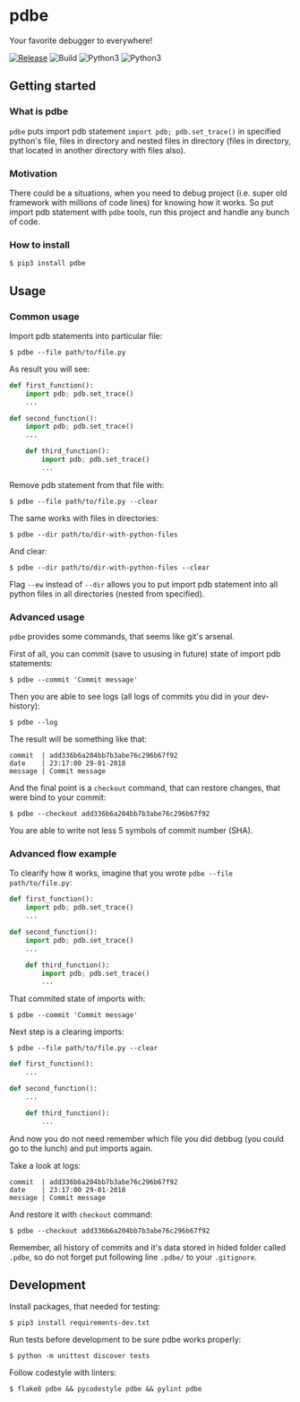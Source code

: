 # pdbe

Your favorite debugger to everywhere!

[![Release](https://img.shields.io/github/release/dmytrostriletskyi/pdbe.svg)](https://github.com/dmytrostriletskyi/pdbe/releases)
![Build](https://api.travis-ci.org/dmytrostriletskyi/pdbe.svg?branch=develop)
![Python3](https://img.shields.io/badge/Python-3.5-brightgreen.svg)
![Python3](https://img.shields.io/badge/Python-3.6-brightgreen.svg)

## Getting started

### What is pdbe

`pdbe` puts import pdb statement `import pdb; pdb.set_trace()` in specified python's file, files in directory and
nested files in directory (files in directory, that located in another directory with files also).

### Motivation

There could be a situations, when you need to debug project (i.e. super old framework with millions of code lines) for knowing how it works. So put import pdb statement with `pdbe` tools, run this project and handle any bunch of code.

### How to install

```
$ pip3 install pdbe
```

## Usage

### Common usage

Import pdb statements into particular file:

```
$ pdbe --file path/to/file.py
```

As result you will see:

```python
def first_function():
    import pdb; pdb.set_trace()
    ...

def second_function():
    import pdb; pdb.set_trace()
    ...

    def third_function():
        import pdb; pdb.set_trace()
        ...
```

Remove pdb statement from that file with:

```
$ pdbe --file path/to/file.py --clear
```

The same works with files in directories:

```
$ pdbe --dir path/to/dir-with-python-files
```

And clear:

```
$ pdbe --dir path/to/dir-with-python-files --clear
```

Flag `--ew` instead of `--dir` allows you to put import pdb statement into all python files in all directories (nested from specified).

### Advanced usage

`pdbe` provides some commands, that seems like git's arsenal.

First of all, you can commit (save to ususing in future) state of import pdb statements:

```
$ pdbe --commit 'Commit message'
```

Then you are able to see logs (all logs of commits you did in your dev-history):

```
$ pdbe --log
```

The result will be something like that:

```
commit  | add336b6a204bb7b3abe76c296b67f92
date    | 23:17:00 29-01-2018
message | Commit message
```

And the final point is a `checkout` command, that can restore changes, that were bind to your commit:

```
$ pdbe --checkout add336b6a204bb7b3abe76c296b67f92
```

You are able to write not less 5 symbols of commit number (SHA).

### Advanced flow example

To clearify how it works, imagine that you wrote `pdbe --file path/to/file.py`:

```python
def first_function():
    import pdb; pdb.set_trace()
    ...

def second_function():
    import pdb; pdb.set_trace()
    ...

    def third_function():
        import pdb; pdb.set_trace()
        ...
```

That commited state of imports with:

```
$ pdbe --commit 'Commit message'
```

Next step is a clearing imports:

```
$ pdbe --file path/to/file.py --clear
```

```python
def first_function():
    ...

def second_function():
    ...

    def third_function():
        ...
```

And now you do not need remember which file you did debbug (you could go to the lunch) and put imports again.

Take a look at logs:

```
commit  | add336b6a204bb7b3abe76c296b67f92
date    | 23:17:00 29-01-2018
message | Commit message
```

And restore it with `checkout` command:

```
$ pdbe --checkout add336b6a204bb7b3abe76c296b67f92
```

Remember, all history of commits and it's data stored in hided folder called `.pdbe`, so
do not forget put following line `.pdbe/` to your `.gitignore`.

## Development

Install packages, that needed for testing:

```
$ pip3 install requirements-dev.txt
```

Run tests before development to be sure pdbe works properly:

```
$ python -m unittest discover tests
```

Follow codestyle with linters:

```
$ flake8 pdbe && pycodestyle pdbe && pylint pdbe
```
